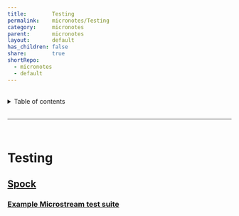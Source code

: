 ```yaml
---  
title:        Testing    
permalink:    micronotes/Testing    
category:     micronotes    
parent:       micronotes    
layout:       default    
has_children: false    
share:        true    
shortRepo:    
  - micronotes    
  - default    
---  
```

    
    
<br/>    
    
<details markdown="block">    
<summary>    
Table of contents    
</summary>    
{: .text-delta }    
1. TOC    
{:toc}    
</details>    
    
<br/>    
    
***    
    
<br/>    
    
# Testing    
    
## [Spock](https://micronaut-projects.github.io/micronaut-test/latest/guide/index.html#spock)    
    
### [Example Microstream test suite  ](https://github.com/14paxton/SpockMicronautMicrostream/tree/main/test/groovy/com/ssi/integration)
